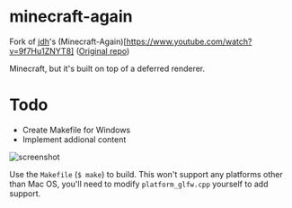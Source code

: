 # minecraft-again
Fork of [jdh](https://www.youtube.com/c/jdhvideo)'s (Minecraft-Again)[https://www.youtube.com/watch?v=9f7Hu1ZNYT8] ([Original repo](https://github.com/jdah/minecraft-again))

Minecraft, but it's built on top of a deferred renderer.

# Todo
* Create Makefile for Windows
* Implement addional content

![screenshot](images/screenshot.png)


Use the `Makefile` (`$ make`) to build. This won't support any platforms other than Mac OS, you'll need to modify `platform_glfw.cpp` yourself to add support.

